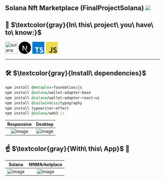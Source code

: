 ## Solana Nft Marketplace (FinalProjectSolana) [![](https://img.shields.io/badge/nftmarketsolana-blueviolet?style=for-the-badge)](https://nftmarketsolana.vercel.app/)


## :dart: $\textcolor{gray}{In\ this\ project\ you\ have\ to\ know:}$ 
<div>
      <img src="https://user-images.githubusercontent.com/109158340/207687793-d2fe408f-6bfc-4ce6-bfd0-ca7e8bcc17e7.png" title="solana" **alt="solana" width="40" height="40"/>
    <img src="https://raw.githubusercontent.com/devicons/devicon/1119b9f84c0290e0f0b38982099a2bd027a48bf1/icons/nextjs/nextjs-original.svg" title="Next" alt="Next" width="40" height="40"/>
     <img src="https://raw.githubusercontent.com/devicons/devicon/1119b9f84c0290e0f0b38982099a2bd027a48bf1/icons/typescript/typescript-original.svg" title="typescript" **alt="typescript" width="40" height="40"/> 
    <img src="https://github.com/devicons/devicon/blob/master/icons/javascript/javascript-original.svg" title="Git" **alt="Git" width="40" height="40"/> 
  
 </div>
 
 ---
 
 ##  🛠  $\textcolor{gray}{Install\ dependencies}$
 
 ```ruby
 npm install @metaplex-foundation/js
 npm install @solana/wallet-adapter-base
 npm install @solana/wallet-adapter-react-ui
 npm install @tailwindcss/typography
 npm install typewriter-effect
 npm install @solana/web3.js
 
 ```

Responsive                     |  Desktop
:-------------------------:|:-------------------------:
![image](https://user-images.githubusercontent.com/109158340/211107037-ed5e8c13-731d-4e08-8a66-62cc34ea7406.png)  |  ![image](https://user-images.githubusercontent.com/109158340/211107207-1049b8d5-74cd-465a-8c0d-136db1cf8a94.png)


 ##  ☝ $\textcolor{gray}{With\ this\ App}$ 🚀
 
Solana                     |  NftMArketplace
:-------------------------:|:-------------------------:
![image](https://user-images.githubusercontent.com/109158340/211107853-76da87a3-7d72-48b4-a359-1d33ddd6bc2d.png)  |  ![image](https://user-images.githubusercontent.com/109158340/211110422-6cd99080-3fd9-4b50-8811-2ce0c023eb47.png)








